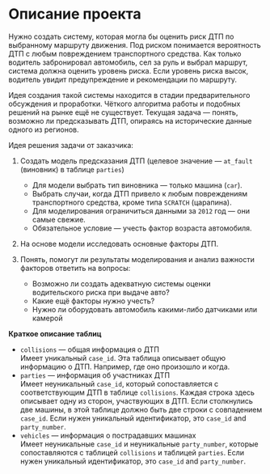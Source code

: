 # Описание проекта

Нужно создать систему, которая могла бы оценить риск ДТП по выбранному маршруту движения. Под риском понимается вероятность ДТП с любым повреждением транспортного средства. Как только водитель забронировал автомобиль, сел за руль и выбрал маршрут, система должна оценить уровень риска. Если уровень риска высок, водитель увидит предупреждение и рекомендации по маршруту.

Идея создания такой системы находится в стадии предварительного обсуждения и проработки. Чёткого алгоритма работы и подобных решений на рынке ещё не существует. Текущая задача — понять, возможно ли предсказывать ДТП, опираясь на исторические данные одного из регионов.

Идея решения задачи от заказчика:

1.  Создать модель предсказания ДТП (целевое значение — `at_fault` (виновник) в таблице `parties`)
    
    - Для модели выбрать тип виновника — только машина (`car`).
    - Выбрать случаи, когда ДТП привело к любым повреждениям транспортного средства, кроме типа `SCRATCH` (царапина).
    - Для моделирования ограничиться данными за `2012` год — они самые свежие.
    - Обязательное условие — учесть фактор возраста автомобиля.
2.  На основе модели исследовать основные факторы ДТП.
    
3.  Понять, помогут ли результаты моделирования и анализ важности факторов ответить на вопросы:
    
    - Возможно ли создать адекватную системы оценки водительского риска при выдаче авто?
    - Какие ещё факторы нужно учесть?
    - Нужно ли оборудовать автомобиль какими-либо датчиками или камерой

**Краткое описание таблиц**

- `collisions` — общая информация о ДТП  
    Имеет уникальный `case_id`. Эта таблица описывает общую информацию о ДТП. Например, где оно произошло и когда.
- `parties` — информация об участниках ДТП  
    Имеет неуникальный `case_id`, который сопоставляется с соответствующим ДТП в таблице `collisions`. Каждая строка здесь описывает одну из сторон, участвующих в ДТП. Если столкнулись две машины, в этой таблице должно быть две строки с совпадением `case_id`. Если нужен уникальный идентификатор, это `case_id` and `party_number`.
- `vehicles` — информация о пострадавших машинах  
    Имеет неуникальные `case_id` и неуникальные `party_number`, которые сопоставляются с таблицей `collisions` и таблицей `parties`. Если нужен уникальный идентификатор, это `case_id` and `party_number`.

&nbsp;
